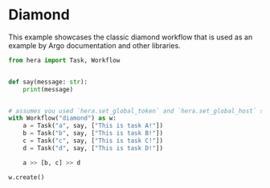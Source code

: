 # Diamond

This example showcases the classic diamond workflow that is used as an example by Argo documentation and other
libraries.

```python
from hera import Task, Workflow


def say(message: str):
    print(message)


# assumes you used `hera.set_global_token` and `hera.set_global_host` so that the workflow can be submitted
with Workflow("diamond") as w:
    a = Task("a", say, ["This is task A!"])
    b = Task("b", say, ["This is task B!"])
    c = Task("c", say, ["This is task C!"])
    d = Task("d", say, ["This is task D!"])

    a >> [b, c] >> d

w.create()
```